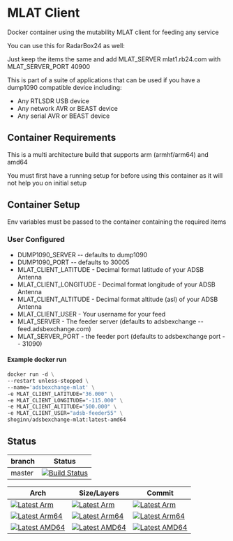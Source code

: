 
# MLAT Client

Docker container using the mutability MLAT client for feeding any service

You can use this for RadarBox24 as well:

Just keep the items the same and add MLAT_SERVER mlat1.rb24.com with MLAT_SERVER_PORT 40900

This is part of a suite of applications that can be used if you have a dump1090 compatible device including:

* Any RTLSDR USB device
* Any network AVR or BEAST device
* Any serial AVR or BEAST device

## Container Requirements

This is a multi architecture build that supports arm (armhf/arm64) and amd64

You must first have a running setup for before using this container as it will not help you on initial setup

## Container Setup

Env variables must be passed to the container containing the required items

### User Configured

* DUMP1090_SERVER -- defaults to dump1090
* DUMP1090_PORT -- defaults to 30005
* MLAT_CLIENT_LATITUDE - Decimal format latitude of your ADSB Antenna
* MLAT_CLIENT_LONGITUDE - Decimal format longitude of your ADSB Antenna
* MLAT_CLIENT_ALTITUDE - Decimal format altitude (asl) of your ADSB Antenna
* MLAT_CLIENT_USER - Your username for your feed
* MLAT_SERVER - The feeder server (defaults to adsbexchange -- feed.adsbexchange.com)
* MLAT_SERVER_PORT - the feeder port  (defaults to adsbexchange port -- 31090)

#### Example docker run

```dockerfile
docker run -d \
--restart unless-stopped \
--name='adsbexchange-mlat' \
-e MLAT_CLIENT_LATITUDE="36.000" \
-e MLAT_CLIENT_LONGITUDE="-115.000" \
-e MLAT_CLIENT_ALTITUDE="500.000" \
-e MLAT_CLIENT_USER="adsb-feeder55" \
shoginn/adsbexchange-mlat:latest-amd64
```

## Status

| branch | Status |
|--------|--------|
| master | [![Build Status](https://travis-ci.org/ShoGinn/adsbexchange-mlat.svg?branch=master)](https://travis-ci.org/ShoGinn/adsbexchange-mlat) |

| Arch | Size/Layers | Commit |
|------|-------------|--------|
[![Latest Arm](https://images.microbadger.com/badges/version/shoginn/adsbexchange-mlat:latest-arm.svg)](https://microbadger.com/images/shoginn/adsbexchange-mlat:latest-arm "Get your own version badge on microbadger.com") | [![Latest Arm](https://images.microbadger.com/badges/image/shoginn/adsbexchange-mlat:latest-arm.svg)](https://microbadger.com/images/shoginn/adsbexchange-mlat:latest-arm "Get your own image badge on microbadger.com") | [![Latest Arm](https://images.microbadger.com/badges/commit/shoginn/adsbexchange-mlat:latest-arm.svg)](https://microbadger.com/images/shoginn/adsbexchange-mlat:latest-arm "Get your own commit badge on microbadger.com")
[![Latest Arm64](https://images.microbadger.com/badges/version/shoginn/adsbexchange-mlat:latest-arm64.svg)](https://microbadger.com/images/shoginn/adsbexchange-mlat:latest-arm64 "Get your own version badge on microbadger.com") | [![Latest Arm64](https://images.microbadger.com/badges/image/shoginn/adsbexchange-mlat:latest-arm64.svg)](https://microbadger.com/images/shoginn/adsbexchange-mlat:latest-arm64 "Get your own image badge on microbadger.com") | [![Latest Arm64](https://images.microbadger.com/badges/commit/shoginn/adsbexchange-mlat:latest-arm64.svg)](https://microbadger.com/images/shoginn/adsbexchange-mlat:latest-arm64 "Get your own commit badge on microbadger.com")
[![Latest AMD64](https://images.microbadger.com/badges/version/shoginn/adsbexchange-mlat:latest-amd64.svg)](https://microbadger.com/images/shoginn/adsbexchange-mlat:latest-amd64 "Get your own version badge on microbadger.com") | [![Latest AMD64](https://images.microbadger.com/badges/image/shoginn/adsbexchange-mlat:latest-amd64.svg)](https://microbadger.com/images/shoginn/adsbexchange-mlat:latest-amd64 "Get your own image badge on microbadger.com") | [![Latest AMD64](https://images.microbadger.com/badges/commit/shoginn/adsbexchange-mlat:latest-amd64.svg)](https://microbadger.com/images/shoginn/adsbexchange-mlat:latest-amd64 "Get your own commit badge on microbadger.com")
